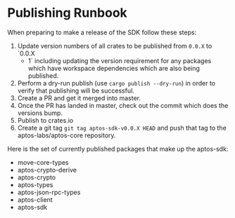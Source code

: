 # Publishing Runbook

When preparing to make a release of the SDK follow these steps:
1. Update version numbers of all crates to be published from `0.0.X` to `0.0.X
   + 1` including updating the version requirement for any packages which have
   workspace dependencies which are also being published.
2. Perform a dry-run publish (use `cargo publish --dry-run`) in order to verify that publishing will be successful.
3. Create a PR and get it merged into master.
4. Once the PR has landed in master, check out the commit which does the versions bump.
5. Publish to crates.io
6. Create a git tag `git tag aptos-sdk-v0.0.X HEAD` and push that tag to the aptos-labs/aptos-core repository.

Here is the set of currently published packages that make up the aptos-sdk:
* move-core-types
* aptos-crypto-derive
* aptos-crypto
* aptos-types
* aptos-json-rpc-types
* aptos-client
* aptos-sdk
